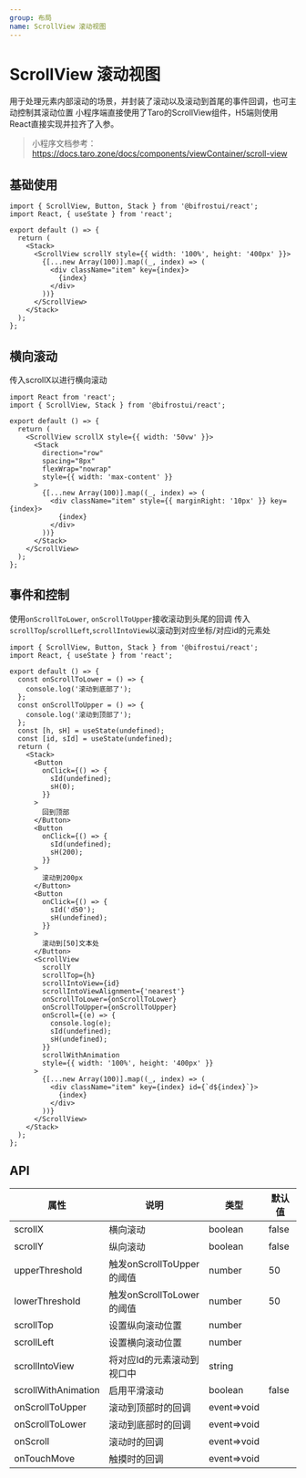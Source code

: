```yaml
---
group: 布局
name: ScrollView 滚动视图
---
```


# ScrollView 滚动视图

用于处理元素内部滚动的场景，并封装了滚动以及滚动到首尾的事件回调，也可主动控制其滚动位置
小程序端直接使用了Taro的ScrollView组件，H5端则使用React直接实现并拉齐了入参。

> 小程序文档参考：<https://docs.taro.zone/docs/components/viewContainer/scroll-view>

## 基础使用

```tsx
import { ScrollView, Button, Stack } from '@bifrostui/react';
import React, { useState } from 'react';

export default () => {
  return (
    <Stack>
      <ScrollView scrollY style={{ width: '100%', height: '400px' }}>
        {[...new Array(100)].map((_, index) => (
          <div className="item" key={index}>
            {index}
          </div>
        ))}
      </ScrollView>
    </Stack>
  );
};
```

## 横向滚动

传入scrollX以进行横向滚动

```tsx
import React from 'react';
import { ScrollView, Stack } from '@bifrostui/react';

export default () => {
  return (
    <ScrollView scrollX style={{ width: '50vw' }}>
      <Stack
        direction="row"
        spacing="8px"
        flexWrap="nowrap"
        style={{ width: 'max-content' }}
      >
        {[...new Array(100)].map((_, index) => (
          <div className="item" style={{ marginRight: '10px' }} key={index}>
            {index}
          </div>
        ))}
      </Stack>
    </ScrollView>
  );
};
```

## 事件和控制

使用`onScrollToLower`, `onScrollToUpper`接收滚动到头尾的回调
传入`scrollTop`/`scrollLeft`,`scrollIntoView`以滚动到对应坐标/对应id的元素处

```tsx
import { ScrollView, Button, Stack } from '@bifrostui/react';
import React, { useState } from 'react';

export default () => {
  const onScrollToLower = () => {
    console.log('滚动到底部了');
  };
  const onScrollToUpper = () => {
    console.log('滚动到顶部了');
  };
  const [h, sH] = useState(undefined);
  const [id, sId] = useState(undefined);
  return (
    <Stack>
      <Button
        onClick={() => {
          sId(undefined);
          sH(0);
        }}
      >
        回到顶部
      </Button>
      <Button
        onClick={() => {
          sId(undefined);
          sH(200);
        }}
      >
        滚动到200px
      </Button>
      <Button
        onClick={() => {
          sId('d50');
          sH(undefined);
        }}
      >
        滚动到[50]文本处
      </Button>
      <ScrollView
        scrollY
        scrollTop={h}
        scrollIntoView={id}
        scrollIntoViewAlignment={'nearest'}
        onScrollToLower={onScrollToLower}
        onScrollToUpper={onScrollToUpper}
        onScroll={(e) => {
          console.log(e);
          sId(undefined);
          sH(undefined);
        }}
        scrollWithAnimation
        style={{ width: '100%', height: '400px' }}
      >
        {[...new Array(100)].map((_, index) => (
          <div className="item" key={index} id={`d${index}`}>
            {index}
          </div>
        ))}
      </ScrollView>
    </Stack>
  );
};
```

## API

| 属性                | 说明                       | 类型        | 默认值 |
| ------------------- | -------------------------- | ----------- | ------ |
| scrollX             | 横向滚动                   | boolean     | false  |
| scrollY             | 纵向滚动                   | boolean     | false  |
| upperThreshold      | 触发onScrollToUpper的阈值  | number      | 50     |
| lowerThreshold      | 触发onScrollToLower的阈值  | number      | 50     |
| scrollTop           | 设置纵向滚动位置           | number      |        |
| scrollLeft          | 设置横向滚动位置           | number      |        |
| scrollIntoView      | 将对应Id的元素滚动到视口中 | string      |        |
| scrollWithAnimation | 启用平滑滚动               | boolean     | false  |
| onScrollToUpper     | 滚动到顶部时的回调         | event=>void |        |
| onScrollToLower     | 滚动到底部时的回调         | event=>void |        |
| onScroll            | 滚动时的回调               | event=>void |        |
| onTouchMove         | 触摸时的回调               | event=>void |        |
